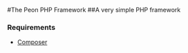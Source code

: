 #The Peon PHP Framework
##A very simple PHP framework

### Requirements
<ul>
    <li><a href="https://getcomposer.org/">Composer</a></li>
</ul>
